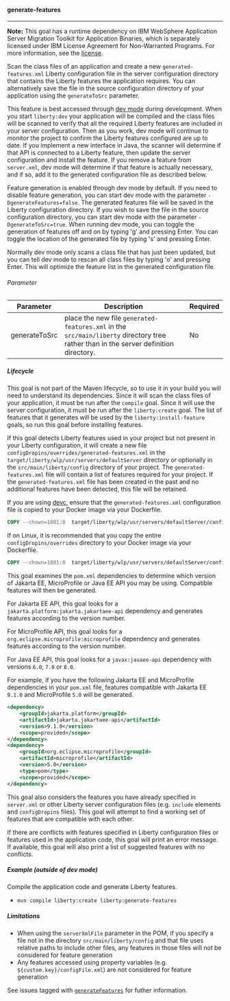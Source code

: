 #### generate-features
---

**Note:** This goal has a runtime dependency on IBM WebSphere Application Server Migration Toolkit for Application Binaries, which is separately licensed under  IBM License Agreement for Non-Warranted Programs. For more information, see the [license](https://public.dhe.ibm.com/ibmdl/export/pub/software/websphere/wasdev/license/wamt).

Scan the class files of an application and create a new `generated-features.xml` Liberty configuration file in the server configuration directory that contains the Liberty features the application requires. You can alternatively save the file in the source configuration directory of your application using the `generateToSrc` parameter. 

This feature is best accessed through [dev mode](dev.md) during development. When you start `liberty:dev` your application will be compiled and the class files will be scanned to verify that all the required Liberty features are included in your server configuration. Then as you work, dev mode will continue to monitor the project to confirm the Liberty features configured are up to date. If you implement a new interface in Java, the scanner will determine if that API is connected to a Liberty feature, then update the server configuration and install the feature. If you remove a feature from `server.xml`, dev mode will determine if that feature is actually necessary, and if so, add it to the generated configuration file as described below.

Feature generation is enabled through dev mode by default. If you need to disable feature generation, you can start dev mode with the parameter `-DgenerateFeatures=false`. The generated features file will be saved in the Liberty configuration directory. If you wish to save the file in the source configuration directory, you can start dev mode with the parameter `-DgenerateToSrc=true`. When running dev mode, you can toggle the generation of features off and on by typing 'g' and pressing Enter. You can toggle the location of the generated file by typing 's' and pressing Enter.

Normally dev mode only scans a class file that has just been updated, but you can tell dev mode to rescan all class files by typing 'o' and pressing Enter. This will optimize the feature list in the generated configuration file.

###### Parameter

| Parameter | Description | Required |
| --------  | ----------- | -------  |
| generateToSrc  | place the new file `generated-features.xml` in the `src/main/liberty` directory tree rather than in the server definition directory. | No |

##### Lifecycle

This goal is not part of the Maven lifecycle, so to use it in your build you will need to understand its dependencies. Since it will scan the class files of your application, it must be run after the `compile` goal. Since it will use the server configuration, it must be run after the `liberty:create` goal. The list of features that it generates will be used by the `liberty:install-feature` goals, so run this goal before installing features.

If this goal detects Liberty features used in your project but not present in your Liberty configuration, it will create a new file `configDropins/overrides/generated-features.xml` in the `target/liberty/wlp/usr/servers/defaultServer` directory or optionally in the `src/main/liberty/config` directory of your project. The `generated-features.xml` file will contain a list of features required for your project. If the `generated-features.xml` file has been created in the past and no additional features have been detected, this file will be retained.

If you are using [devc](dev.md#devc-container-mode), ensure that the `generated-features.xml` configuration file is copied to your Docker image via your Dockerfile.
```dockerfile
COPY --chown=1001:0  target/liberty/wlp/usr/servers/defaultServer/configDropins/overrides/generated-features.xml /config/configDropins/overrides/
```
If on Linux, it is recommended that you copy the entire `configDropins/overrides` directory to your Docker image via your Dockerfile.
```dockerfile
COPY --chown=1001:0  target/liberty/wlp/usr/servers/defaultServer/configDropins/overrides /config/configDropins/overrides
```

This goal examines the `pom.xml` dependencies to determine which version of Jakarta EE, MicroProfile or Java EE API you may be using. Compatible features will then be generated. 

For Jakarta EE API, this goal looks for a `jakarta.platform:jakarta.jakartaee-api` dependency and generates features according to the version number.

For MicroProfile API, this goal looks for a `org.eclipse.microprofile:microprofile` dependency and generates features according to the version number.

For Java EE API, this goal looks for a `javax:javaee-api` dependency with versions `6.0`, `7.0` or `8.0`. 

For example, if you have the following Jakarta EE and MicroProfile dependencies in your `pom.xml` file, features compatible with Jakarta EE `9.1.0` and MicroProfile `5.0` will be generated.
```xml
<dependency>
    <groupId>jakarta.platform</groupId>
    <artifactId>jakarta.jakartaee-api</artifactId>
    <version>9.1.0</version>
    <scope>provided</scope>
</dependency>
<dependency>
    <groupId>org.eclipse.microprofile</groupId>
    <artifactId>microprofile</artifactId>
    <version>5.0</version>
    <type>pom</type>
    <scope>provided</scope>
</dependency>
```

This goal also considers the features you have already specified in `server.xml` or other Liberty server configuration files (e.g. `include` elements and `configDropins` files). This goal will attempt to find a working set of features that are compatible with each other.

If there are conflicts with features specified in Liberty configuration files or features used in the application code, this goal will print an error message. If available, this goal will also print a list of suggested features with no conflicts.

##### Example (outside of dev mode)

Compile the application code and generate Liberty features.
* `mvn compile liberty:create liberty:generate-features`

##### Limitations

* When using the `serverXmlFile` parameter in the POM, if you specify a file not in the directory `src/main/liberty/config` and that file uses relative paths to include other files, any features in those files will not be considered for feature generation
* Any features accessed using property variables (e.g. `${custom.key}/configFile.xml`) are not considered for feature generation

See issues tagged with [`generateFeatures`](https://github.com/OpenLiberty/ci.maven/issues?q=is%3Aissue+is%3Aopen+label%3AgenerateFeatures) for futher information.

